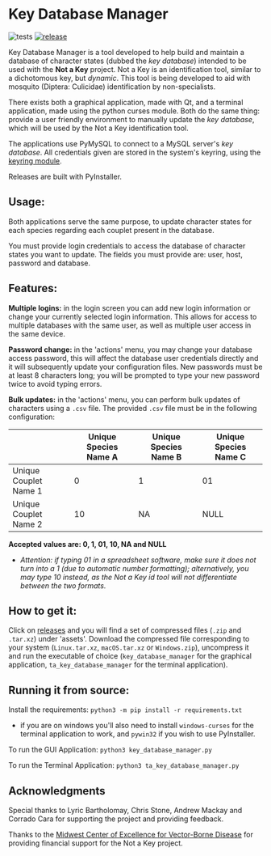 # Key Database Manager

![tests](https://github.com/lily-mosquitoes/key_database_manager/workflows/tests/badge.svg)
[![release](https://img.shields.io/github/v/release/lily-mosquitoes/key_database_manager?include_prereleases)](https://github.com/lily-mosquitoes/key_database_manager/releases)

Key Database Manager is a tool developed to help build and maintain a database of character states (dubbed the *key database*) intended to be used with the **Not a Key** project. Not a Key is an identification tool, similar to a dichotomous key, but *dynamic*. This tool is being developed to aid with mosquito (Diptera: Culicidae) identification by non-specialists.

There exists both a graphical application, made with Qt, and a terminal application, made using the python curses module. Both do the same thing: provide a user friendly environment to manually update the *key database*, which will be used by the Not a Key identification tool.

The applications use PyMySQL to connect to a MySQL server's *key database*. All credentials given are stored in the system's keyring, using the [keyring module](https://github.com/jaraco/keyring/).

Releases are built with PyInstaller.

## Usage:

Both applications serve the same purpose, to update character states for each species regarding each couplet present in the database.

You must provide login credentials to access the database of character states you want to update. The fields you must provide are: user, host, password and database.

## Features:

**Multiple logins:** in the login screen you can add new login information or change your currently selected login information. This allows for access to multiple databases with the same user, as well as multiple user access in the same device.

**Password change:** in the 'actions' menu, you may change your database access password, this will affect the database user credentials directly and it will subsequently update your configuration files. New passwords must be at least 8 characters long; you will be prompted to type your new password twice to avoid typing errors.

**Bulk updates:** in the 'actions' menu, you can perform bulk updates of characters using a `.csv` file. The provided `.csv` file must be in the following configuration:

|  | Unique Species Name A | Unique Species Name B | Unique Species Name C |
|-|-|-|-|
| Unique Couplet Name 1 | 0 | 1 | 01 |
| Unique Couplet Name 2 | 10 | NA | NULL |

**Accepted values are: 0, 1, 01, 10, NA and NULL**

* *Attention: if typing 01 in a spreadsheet software, make sure it does not turn into a 1 (due to automatic number formatting); alternatively, you may type 10 instead, as the Not a Key id tool will not differentiate between the two formats.*

## How to get it:

Click on [releases](https://github.com/lily-mosquitoes/key_database_manager/releases) and you will find a set of compressed files (`.zip` and `.tar.xz`) under 'assets'. Download the compressed file corresponding to your system (`Linux.tar.xz`, `macOS.tar.xz` or `Windows.zip`), uncompress it and run the executable of choice (`key_database_manager` for the graphical application, `ta_key_database_manager` for the terminal application).

## Running it from source:

Install the requirements:
`python3 -m pip install -r requirements.txt`

* if you are on windows you'll also need to install `windows-curses` for the terminal application to work, and `pywin32` if you wish to use PyInstaller.

To run the GUI Application:
`python3 key_database_manager.py`

To run the Terminal Application:
`python3 ta_key_database_manager.py`

## Acknowledgments

Special thanks to Lyric Bartholomay, Chris Stone, Andrew Mackay and Corrado Cara for supporting the project and providing feedback.

Thanks to the [Midwest Center of Excellence for Vector-Borne Disease](http://mcevbd.wisc.edu/about) for providing financial support for the Not a Key project.
